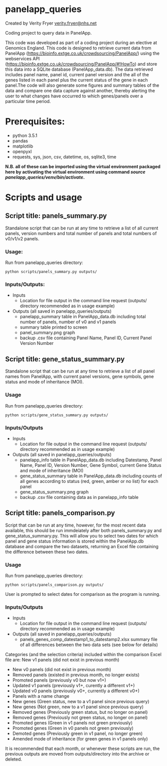 # panelapp_queries
Created by Verity Fryer verity.fryer@nhs.net

Coding project to query data in PanelApp.

This code was developed as part of a coding project during an elective at Genomics England. This code is designed to retrieve current data from PanelApp (https://bioinfo.extge.co.uk/crowdsourcing/PanelApp/) using the webservices API (https://bioinfo.extge.co.uk/crowdsourcing/PanelApp/#!HowTo) and store this data into a SQLite database (PanelApp_data.db). The data retrieved includes panel name, panel id, current panel version and the all of the genes listed in each panel plus the current status of the gene in each panel.The code will also generate some figures and summary tables of the data and compare one data capture against another, thereby alerting the user to what changes have occurred to which genes/panels over a particular time period. 

# Prerequisites:
* python 3.5.1
* pandas
* matplotlib
* openpyxl
* requests, sys, json, csv, datetime, os, sqlite3, time

**N.B. all of these can be imported using the virtual environment packaged here by activating the virtual environment using command *source panelapp_queries/venv/bin/activate*.**

# Scripts and usage

## Script title: panels_summary.py
Standalone script that can be run at any time to retrieve a list of all current panels, version numbers and total number of panels and total numbers of v0/v1/v2 panels.

### Usage:
Run from panelapp_queries directory:

    python scripts/panels_summary.py outputs/

### Inputs/Outputs:
 - Inputs
   - Location for file output in the command line request (outputs/ directory recommended as in usage example)
 - Outputs (all saved in panelapp_queries/outputs)
   - panelapp_summary table in PanelApp_data.db including total number of panels, number of v0 and v1 panels
   - summary table printed to screen
   - panel_summary.png graph
   - backup .csv file containing Panel Name, Panel ID, Current Panel Version Number
 
 
## Script title: gene_status_summary.py
Standalone script that can be run at any time to retrieve a list of all panel names from PanelApp, with current panel versions, gene symbols, gene status and mode of inheritance (MOI).

### Usage
Run from panelapp_queries directory:

    python scripts/gene_status_summary.py outputs/

### Inputs/Outputs
 - Inputs
   - Location for file output in the command line request (outputs/ directory recommended as in usage example)
 - Outputs (all saved in panelapp_queries/outputs)
   - panelapp_info table in PanelApp_data.db including Datestamp, Panel Name, Panel ID, Version Number, Gene Symbol, current Gene Status and mode of inheritance (MOI)
   - gene_status_summary table in PanelApp_data.db including counts of all genes according to status (red, green, amber or no list) for each panel
   - gene_status_summary.png graph
   - backup .csv file containing data as in panelapp_info table
 

## Script title: panels_comparison.py
Script that can be run at any time, however, for the most recent data available, this should be run immdeiately after both panels_summary.py and gene_status_summary.py. This will allow you to select two dates for which panel and gene status information is stored within the PanelApp.db database and compare the two datasets, returning an Excel file containing the difference between these two dates.

### Usage
Run from panelapp_queries directory:

    python scripts/panels_comparison.py outputs/
    
User is prompted to select dates for comparison as the program is running.

### Inputs/Outputs
 - Inputs
   - Location for file output in the command line request (outputs/ directory recommended as in usage example)
 - Outputs (all saved in panelapp_queries/outputs)
   - panels_genes_comp_datestamp1_to_datestamp2.xlsx summary file of all differences between the two data sets (see below for details)
   
Categories (and the selection criteria) included within the comparison Excel file are:
New v1 panels (did not exist in previous month)
*    New v0 panels (did not exist in previous month)
*    Removed panels (existed in previous month, no longer exists)
*    Promoted panels (previously v0 but now v1+)
*    Updated v1 panels (previously v1+, curently a different v1+)
*    Updated v0 panels (previously v0+, currently a different v0+)
*    Panels with a name change
*    New genes (Green status, new to a v1 panel since previous query)
*    New genes (Not green, new to a v1 panel since previous query)
*    Removed genes (Previously green status, but no longer on panel)
*    Removed genes (Previously not green status, no longer on panel)
*    Promoted genes (Green in v1 panels not green previously)
*    Promoted genes (Green in v0 panels not green previously)
*    Demoted genes (Previously green in v1 panel, no longer green)
*    Amended mode of inheritance (for green genes in v1 panels only)

It is recommended that each month, or whenever these scripts are run, the previous outputs are moved from outputs/directory into the archive or deleted.
